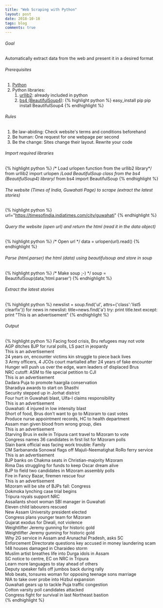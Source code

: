 ```yaml
---
title: "Web Scraping with Python"
layout: post
date: 2018-10-18
tags: blog
comments: true
---
```

###### Goal
Automatically extract data from the web and present it in a desired format 

###### Prerequisites
1. [Python](https://www.python.org)
2. Python libraries: 
	1. [urllib2](https://docs.python.org/2/library/urllib2.html): already included in python
	2. [bs4 (BeautifulSoup4)](https://www.crummy.com/software/BeautifulSoup/bs4/doc/): 
	{% highlight python %}
	 	easy_install pip
		pip install BeautifulSoup4
	{% endhighlight %}

###### Rules
1. Be law-abiding: Check website's terms and conditions beforehand
2. Be human: One request for one webpage per second
3. Be the change: Sites change their layout. Rewrite your code


###### Import required libraries
{% highlight python %}
/* Load urlopen function from the urllib2 library*/
from urllib2 import urlopen
/*Load BeautifulSoup class from the bs4 (BeautifulSoup4) library*/
from bs4 import BeautifulSoup
{% endhighlight %}

###### The website (Times of India, Guwahati Page) to scrape (extract the latest stories)
{% highlight python %}
url="https://timesofindia.indiatimes.com/city/guwahati"
{% endhighlight %}

###### Query the website (open url) and return the html (read it in the *data* object)
{% highlight python %}
/* Open url */
data = urlopen(url).read()
{% endhighlight %}

###### Parse (html.parser) the html (data) using beautifulsoup and store in *soup*
{% highlight python %}
/* Make soup ;-) */
soup = BeautifulSoup(data,'html.parser')
{% endhighlight %}


###### Extract the latest stories
{% highlight python %}
newslist = soup.find('ul', attrs={'class':'list5 clearfix'})
for news in newslist:
    title=news.find('a')
    try:
    	print title.text
    except:
        print "This is an advertisement"
{% endhighlight %}

###### Output
{% highlight python %}
Facing food crisis, Bru refugees may not vote  
AGP ditches BJP for rural polls, LS pact in jeopardy  
This is an advertisement  
24 years on, encounter victims kin struggle to piece back lives  
3 Army officers, 4 JCOs court martialled after 24 years of fake encounter  
Hunger will push us over the edge, warn leaders of displaced Brus  
NRC cutoff: ASM to file special petition to CJI  
This is an advertisement  
Dadara Puja to promote haargila conservation  
Sharadiya awards to start on Shasthi  
Security stepped up in Jorhat district  
Four hurt in Guwahati blast, Ulfa-I claims responsibility  
This is an advertisement  
Guwahati: 4 injured in low intensity blast  
Short of food, Brus don't want to go to Mizoram to cast votes  
Produce nurse appointment records, HC to health department  
Assam man given blood from wrong group, dies  
This is an advertisement  
Starving Brus in exile in Tripura cant travel to Mizoram to vote  
Congress names 36 candidates in first list for Mizoram polls  
Slain bank official was facing work trouble: Family  
CM Sarbananda Sonowal flags off Majuli-Neematighat RoRo ferry service  
This is an advertisement  
BJP banks on Chakma seats in Christian-majority Mizoram  
Rima Das struggling for funds to keep Oscar dream alive  
BJP to field two candidates in Mizoram assembly polls  
Fire in Fancy Bazar, firemen rescue four  
This is an advertisement  
Mizoram will be site of BJPs fall: Congress  
Dokmoka lynching case trial begins  
Tripura royals support NRC  
Assailants shoot woman SBI manager in Guwahati  
Eleven child labourers rescued  
New Assam University president elected  
Congress plans younger team for Mizoram  
Gujarat exodus for Diwali, not violence  
Weightlifter Jeremy gunning for historic gold  
Weightlifter Jeremy gunning for historic gold  
Why 2G service in Assam and Arunachal Pradesh, asks SC  
Enforcement Directorate questions key accused in money laundering scam  
148 houses damaged in Charaideo storm  
Muslim artist breathes life into Durga idols in Assam  
SC notice to centre, EC on NRC in Tripura  
Learn more languages to stay ahead of others  
Deputy speaker falls off jumbos back during rally  
Mob beats, tonsures woman for opposing teenage sons marriage  
NIA to take over probe into Hizbul expansion  
Guwahati gears up to tackle Puja traffic congestion  
Cotton varsity poll candidates attacked  
Congress fight for survival in last Northeast bastion  
{% endhighlight %}